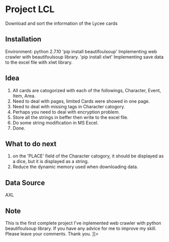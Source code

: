 
# Project LCL
Download and sort the information of the Lycee cards
## Installation
Environment: python 2.7.10
'pip install beautifoulsoup'
Implementing web crawler with beautifoulsoup library.
'pip install xlwt'
Implementing save data to the excel file with xlwt library.
## Idea
1. All cards are catogorized with each of the followings, Character, Event, Item, Area.
2. Need to deal with pages, limited Cards were showed in one page. 
3. Need to deal with missing tags in Character catogory.
4. Perhaps you need to deal with encryption problem.
5. Store all the strings in beffer then write to the excel file.
6. Do some string modification in MS Excel.
7. Done.
## What to do next
1. on the 'PLACE' field of the Character catogory, it should be displayed as a dice, but it is displayed as a string.
2. Reduce the dynamic memory used when downloading data.
## Data Source
AXL
## Note
This is the first complete project I've inplemented web crawler with python beautifoulsoup library.
If you have any advice for me to improve my skill. Please leave your comments. Thank you.
]]></content>
